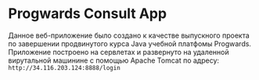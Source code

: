 # Progwards Consult App
Данное веб-приложение было создано к качестве выпускного проекта по завершении продвинутого курса Java учебной платфомы Progwards.<br> Приложение построено на сервлетах и развернуто на удаленной вирутальной машинине с помощью Apache Tomcat по адресу:
`http://34.116.203.124:8888/login`
